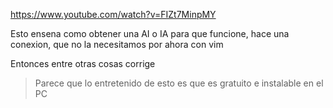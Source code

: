 https://www.youtube.com/watch?v=FIZt7MinpMY

Esto ensena como obtener una AI o IA para que funcione, hace una conexion, que no la necesitamos por ahora con vim

Entonces entre otras cosas corrige

> Parece que lo entretenido de esto es que es gratuito e instalable en el PC

